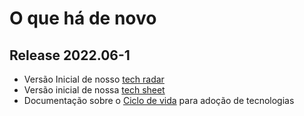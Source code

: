 # O que há de novo

## Release 2022.06-1
- Versão Inicial de nosso [tech radar][1]
- Versão inicial de nossa [tech sheet][2]
- Documentação sobre o [Ciclo de vida][3] para adoção de tecnologias

[1]: /SDADocs/tecnologia/tech-radar
[2]: /SDADocs/tecnologia/tech-sheet
[3]: /SDADocs/tecnologia/life-cycle
